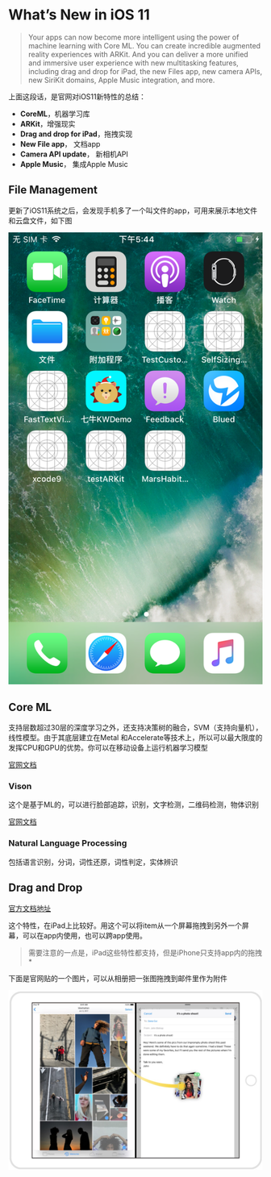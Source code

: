 # What’s New in iOS 11


> Your apps can now become more intelligent using the power of machine learning with Core ML. You can create incredible augmented reality experiences with ARKit. And you can deliver a more unified and immersive user experience with new multitasking features, including drag and drop for iPad, the new Files app, new camera APIs, new SiriKit domains, Apple Music integration, and more.

上面这段话，是官网对iOS11新特性的总结：

*  **CoreML**，机器学习库
*  **ARKit**，增强现实
*  **Drag and drop for iPad**，拖拽实现
*  **New File app**， 文档app
*  **Camera API update**， 新相机API
*  **Apple Music**， 集成Apple Music



## File Management
更新了iOS11系统之后，会发现手机多了一个叫文件的app，可用来展示本地文件和云盘文件，如下图

![](images/file.png)

## Core ML 
支持层数超过30层的深度学习之外，还支持决策树的融合，SVM（支持向量机），线性模型。由于其底层建立在Metal 和Accelerate等技术上，所以可以最大限度的发挥CPU和GPU的优势。你可以在移动设备上运行机器学习模型

[官网文档](https://developer.apple.com/documentation/coreml)


### Vison
这个是基于ML的，可以进行脸部追踪，识别，文字检测，二维码检测，物体识别

[官网文档](https://developer.apple.com/documentation/vision)

### Natural Language Processing
包括语言识别，分词，词性还原，词性判定，实体辨识




## Drag and Drop
[官方文档地址](https://developer.apple.com/documentation/uikit/drag_and_drop?language=objc)

这个特性，在iPad上比较好。用这个可以将item从一个屏幕拖拽到另外一个屏幕，可以在app内使用，也可以跨app使用。

> 需要注意的一点是，iPad这些特性都支持，但是iPhone只支持app内的拖拽*

下面是官网贴的一个图片，可以从相册把一张图拖拽到邮件里作为附件

![](images/drag.png)
